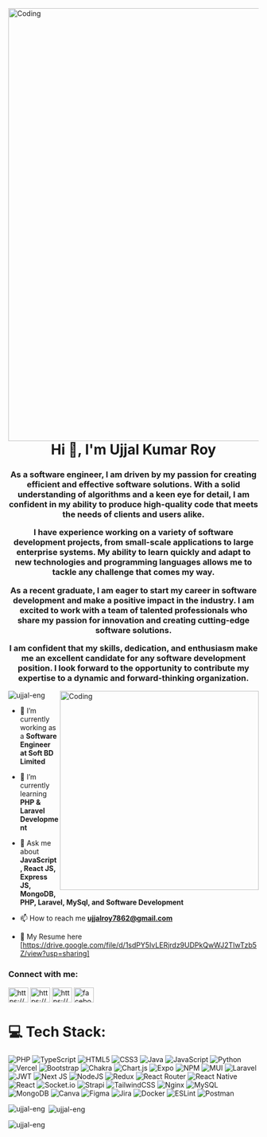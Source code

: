 <img align="right" alt="Coding" width="870" src="https://www.aalpha.net/wp-content/uploads/2020/12/full-stack-development.gif">


<h1 align="center">Hi 👋, I'm Ujjal Kumar Roy</h1>
<h3 align="center">As a software engineer, I am driven by my passion for creating efficient and effective software solutions. With a solid understanding of algorithms and a keen eye for detail, I am confident in my ability to produce high-quality code that meets the needs of clients and users alike.

I have experience working on a variety of software development projects, from small-scale applications to large enterprise systems. My ability to learn quickly and adapt to new technologies and programming languages allows me to tackle any challenge that comes my way.

As a recent graduate, I am eager to start my career in software development and make a positive impact in the industry. I am excited to work with a team of talented professionals who share my passion for innovation and creating cutting-edge software solutions.

I am confident that my skills, dedication, and enthusiasm make me an excellent candidate for any software development position. I look forward to the opportunity to contribute my expertise to a dynamic and forward-thinking organization.</h3>

<img align="right" alt="Coding" width="400" src="https://cdn.dribbble.com/users/1162077/screenshots/3848914/programmer.gif">

<p align="left"> <img src="https://komarev.com/ghpvc/?username=ujjal-eng&label=Profile%20views&color=0e75b6&style=flat" alt="ujjal-eng" /> </p>

- 🔭 I’m currently working as a **Software Engineer at Soft BD Limited**

- 🌱 I’m currently learning **PHP & Laravel Development**

- 💬 Ask me about **JavaScript, React JS, Express JS, MongoDB, PHP, Laravel, MySql, and Software Development**

- 📫 How to reach me **ujjalroy7862@gmail.com**

- 📄 My Resume here [https://drive.google.com/file/d/1sdPY5IvLERjrdz9UDPkQwWJ2TIwTzb5Z/view?usp=sharing]

<h3 align="left">Connect with me:</h3>
<p align="left">
<a href="https://linkedin.com/in/https://www.linkedin.com/in/ujjal-kumar-roy-9385a71a7/" target="blank"><img align="center" src="https://raw.githubusercontent.com/rahuldkjain/github-profile-readme-generator/master/src/images/icons/Social/linked-in-alt.svg" alt="https://www.linkedin.com/in/ujjal-kumar-roy-9385a71a7/" height="30" width="40" /></a>
<a href="https://stackoverflow.com/users/https://stackoverflow.com/users/13442641/ujjal-roy" target="blank"><img align="center" src="https://raw.githubusercontent.com/rahuldkjain/github-profile-readme-generator/master/src/images/icons/Social/stack-overflow.svg" alt="https://stackoverflow.com/users/13442641/ujjal-roy" height="30" width="40" /></a>
<a href="https://kaggle.com/https://www.kaggle.com/ujjalkumarroy" target="blank"><img align="center" src="https://raw.githubusercontent.com/rahuldkjain/github-profile-readme-generator/master/src/images/icons/Social/kaggle.svg" alt="https://www.kaggle.com/ujjalkumarroy" height="30" width="40" /></a>
<a href="https://fb.com/facebook.com/ujjal.roy.7862" target="blank"><img align="center" src="https://raw.githubusercontent.com/rahuldkjain/github-profile-readme-generator/master/src/images/icons/Social/facebook.svg" alt="facebook.com/ujjal.roy.7862" height="30" width="40" /></a>
</p>
 

# 💻 Tech Stack:
![PHP](https://img.shields.io/badge/php-%23777BB4.svg?style=for-the-badge&logo=php&logoColor=white) ![TypeScript](https://img.shields.io/badge/typescript-%23007ACC.svg?style=for-the-badge&logo=typescript&logoColor=white) ![HTML5](https://img.shields.io/badge/html5-%23E34F26.svg?style=for-the-badge&logo=html5&logoColor=white) ![CSS3](https://img.shields.io/badge/css3-%231572B6.svg?style=for-the-badge&logo=css3&logoColor=white) ![Java](https://img.shields.io/badge/java-%23ED8B00.svg?style=for-the-badge&logo=java&logoColor=white) ![JavaScript](https://img.shields.io/badge/javascript-%23323330.svg?style=for-the-badge&logo=javascript&logoColor=%23F7DF1E) ![Python](https://img.shields.io/badge/python-3670A0?style=for-the-badge&logo=python&logoColor=ffdd54) ![Vercel](https://img.shields.io/badge/vercel-%23000000.svg?style=for-the-badge&logo=vercel&logoColor=white) ![Bootstrap](https://img.shields.io/badge/bootstrap-%23563D7C.svg?style=for-the-badge&logo=bootstrap&logoColor=white) ![Chakra](https://img.shields.io/badge/chakra-%234ED1C5.svg?style=for-the-badge&logo=chakraui&logoColor=white) ![Chart.js](https://img.shields.io/badge/chart.js-F5788D.svg?style=for-the-badge&logo=chart.js&logoColor=white) ![Expo](https://img.shields.io/badge/expo-1C1E24?style=for-the-badge&logo=expo&logoColor=#D04A37) ![NPM](https://img.shields.io/badge/NPM-%23000000.svg?style=for-the-badge&logo=npm&logoColor=white) ![MUI](https://img.shields.io/badge/MUI-%230081CB.svg?style=for-the-badge&logo=material-ui&logoColor=white) ![Laravel](https://img.shields.io/badge/laravel-%23FF2D20.svg?style=for-the-badge&logo=laravel&logoColor=white) ![JWT](https://img.shields.io/badge/JWT-black?style=for-the-badge&logo=JSON%20web%20tokens) ![Next JS](https://img.shields.io/badge/Next-black?style=for-the-badge&logo=next.js&logoColor=white) ![NodeJS](https://img.shields.io/badge/node.js-6DA55F?style=for-the-badge&logo=node.js&logoColor=white) ![Redux](https://img.shields.io/badge/redux-%23593d88.svg?style=for-the-badge&logo=redux&logoColor=white) ![React Router](https://img.shields.io/badge/React_Router-CA4245?style=for-the-badge&logo=react-router&logoColor=white) ![React Native](https://img.shields.io/badge/react_native-%2320232a.svg?style=for-the-badge&logo=react&logoColor=%2361DAFB) ![React](https://img.shields.io/badge/react-%2320232a.svg?style=for-the-badge&logo=react&logoColor=%2361DAFB) ![Socket.io](https://img.shields.io/badge/Socket.io-black?style=for-the-badge&logo=socket.io&badgeColor=010101) ![Strapi](https://img.shields.io/badge/strapi-%232E7EEA.svg?style=for-the-badge&logo=strapi&logoColor=white) ![TailwindCSS](https://img.shields.io/badge/tailwindcss-%2338B2AC.svg?style=for-the-badge&logo=tailwind-css&logoColor=white)  ![Nginx](https://img.shields.io/badge/nginx-%23009639.svg?style=for-the-badge&logo=nginx&logoColor=white) ![MySQL](https://img.shields.io/badge/mysql-%2300f.svg?style=for-the-badge&logo=mysql&logoColor=white) ![MongoDB](https://img.shields.io/badge/MongoDB-%234ea94b.svg?style=for-the-badge&logo=mongodb&logoColor=white) ![Canva](https://img.shields.io/badge/Canva-%2300C4CC.svg?style=for-the-badge&logo=Canva&logoColor=white) 	![Figma](https://img.shields.io/badge/figma-%23F24E1E.svg?style=for-the-badge&logo=figma&logoColor=white) ![Jira](https://img.shields.io/badge/jira-%230A0FFF.svg?style=for-the-badge&logo=jira&logoColor=white) ![Docker](https://img.shields.io/badge/docker-%230db7ed.svg?style=for-the-badge&logo=docker&logoColor=white) ![ESLint](https://img.shields.io/badge/ESLint-4B3263?style=for-the-badge&logo=eslint&logoColor=white) ![Postman](https://img.shields.io/badge/Postman-FF6C37?style=for-the-badge&logo=postman&logoColor=white)


<p><img align="left" src="https://github-readme-stats.vercel.app/api/top-langs?username=ujjal-eng&show_icons=true&locale=en&layout=compact" alt="ujjal-eng" /></p>

<p>&nbsp;<img align="center" src="https://github-readme-stats.vercel.app/api?username=ujjal-eng&show_icons=true&locale=en" alt="ujjal-eng" /></p>

<p><img align="center" src="https://github-readme-streak-stats.herokuapp.com/?user=ujjal-eng&" alt="ujjal-eng" /></p>

